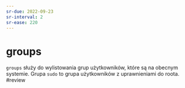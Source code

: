 ```yaml
---
sr-due: 2022-09-23
sr-interval: 2
sr-ease: 220
---
```


# groups
`groups` służy do wylistowania grup użytkowników, które są na obecnym systemie. Grupa `sudo` to grupa użytkowników z uprawnieniami do roota.
#review